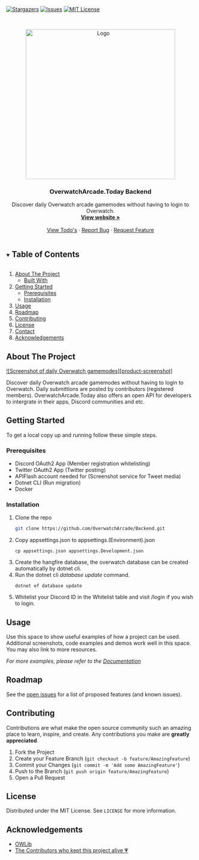 ﻿<!-- PROJECT SHIELDS -->
<!--
*** I'm using markdown "reference style" links for readability.
*** Reference links are enclosed in brackets [ ] instead of parentheses ( ).
*** See the bottom of this document for the declaration of the reference variables
*** for contributors-url, forks-url, etc. This is an optional, concise syntax you may use.
*** https://www.markdownguide.org/basic-syntax/#reference-style-links
-->
[![Stargazers][stars-shield]][stars-url]
[![Issues][issues-shield]][issues-url]
[![MIT License][license-shield]][license-url]



<!-- PROJECT LOGO -->
<br />
<p align="center">
  <a href="https://github.com/OverwatchArcade/Backend">
    <img src="wwwroot/images/owicon.jpg" alt="Logo" width="400" height="400">
  </a>

<h3 align="center">OverwatchArcade.Today Backend</h3>
  <p align="center">
    Discover daily Overwatch arcade gamemodes without having to login to Overwatch.
    <br />
    <a href="https://overwatcharcade.today/"><strong>View website »</strong></a>
    <br />
    <br />
    <a href="https://github.com/OverwatchArcade/Backend/projects/1">View Todo's</a>
    ·
    <a href="https://github.com/OverwatchArcade/Backend/issues">Report Bug</a>
    ·
    <a href="https://github.com/OverwatchArcade/Backend/issues">Request Feature</a>
  </p>

<!-- TABLE OF CONTENTS -->
<details open="open">
  <summary><h2 style="display: inline-block">Table of Contents</h2></summary>
  <ol>
    <li>
      <a href="#about-the-project">About The Project</a>
      <ul>
        <li><a href="#built-with">Built With</a></li>
      </ul>
    </li>
    <li>
      <a href="#getting-started">Getting Started</a>
      <ul>
        <li><a href="#prerequisites">Prerequisites</a></li>
        <li><a href="#installation">Installation</a></li>
      </ul>
    </li>
    <li><a href="#usage">Usage</a></li>
    <li><a href="#roadmap">Roadmap</a></li>
    <li><a href="#contributing">Contributing</a></li>
    <li><a href="#license">License</a></li>
    <li><a href="#contact">Contact</a></li>
    <li><a href="#acknowledgements">Acknowledgements</a></li>
  </ol>
</details>



<!-- ABOUT THE PROJECT -->
## About The Project

[![Screenshot of daily Overwatch gamemodes][product-screenshot]](https://upload.wikimedia.org/wikipedia/commons/thumb/b/b6/Image_created_with_a_mobile_phone.png/1200px-Image_created_with_a_mobile_phone.png)

Discover daily Overwatch arcade gamemodes without having to login to Overwatch. Daily submittions are posted by contributors (registered members).
OverwatchArcade.Today also offers an open API for developers to intergrate in their apps, Discord communities and etc.

<!-- GETTING STARTED -->
## Getting Started

To get a local copy up and running follow these simple steps.

### Prerequisites

- Discord OAuth2 App (Member registration whitelisting)
- Twitter OAuth2 App (Twitter posting)
- APIFlash account needed for (Screenshot service for Tweet media)
- Dotnet CLI (Run migration)
- Docker


### Installation

1. Clone the repo
   ```sh
   git clone https://github.com/OverwatchArcade/Backend.git
   ```
2. Copy appsettings.json to appsettings.(Environment).json
   ```
   cp appsettings.json appsettings.Development.json
   ```
3. Create the hangfire database, the overwatch database can be created automatically by dotnet cli.
4. Run the dotnet cli *database update* command.
   ```
   dotnet ef database update
   ```
5. Whitelist your Discord ID in the Whitelist table and visit /login if you wish to login.

<!-- USAGE EXAMPLES -->
## Usage

Use this space to show useful examples of how a project can be used. Additional screenshots, code examples and demos work well in this space. You may also link to more resources.

_For more examples, please refer to the [Documentation](https://example.com)_



<!-- ROADMAP -->
## Roadmap

See the [open issues](https://github.com/OverwatchArcade/Backend/issues) for a list of proposed features (and known issues).



<!-- CONTRIBUTING -->
## Contributing

Contributions are what make the open source community such an amazing place to learn, inspire, and create. Any contributions you make are **greatly appreciated**.

1. Fork the Project
2. Create your Feature Branch (`git checkout -b feature/AmazingFeature`)
3. Commit your Changes (`git commit -m 'Add some AmazingFeature'`)
4. Push to the Branch (`git push origin feature/AmazingFeature`)
5. Open a Pull Request



<!-- LICENSE -->
## License

Distributed under the MIT License. See `LICENSE` for more information.


<!-- ACKNOWLEDGEMENTS -->
## Acknowledgements

* [OWLib](https://github.com/overtools/OWLib)
* [The Contributors who kept this project alive 💗](https://overwatcharcade.today/contributors)





<!-- MARKDOWN LINKS & IMAGES -->
<!-- https://www.markdownguide.org/basic-syntax/#reference-style-links -->
[stars-shield]: https://img.shields.io/github/stars/OverwatchArcade/Backend?style=plastic
[stars-url]: https://github.com/OverwatchArcade/Backend/stargazers
[issues-shield]: https://img.shields.io/github/issues/OverwatchArcade/Backend?style=plastic
[issues-url]: https://github.com/OverwatchArcade/Backend/issues
[license-shield]: https://img.shields.io/github/license/OverwatchArcade/Backend?style=plastic
[license-url]: https://github.com/OverwatchArcade/Backend/blob/master/LICENSE.txt